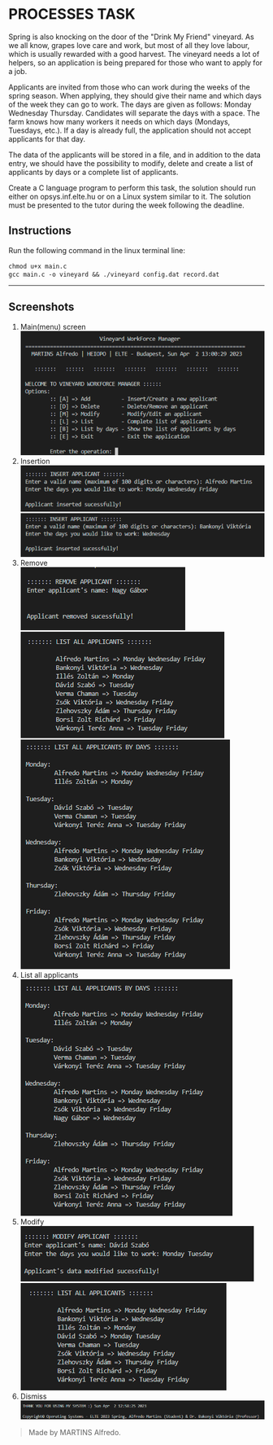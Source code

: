 # PROCESSES TASK

Spring is also knocking on the door of the "Drink My Friend" vineyard. As we all know, grapes love care and work, but most of all they love labour, which is usually rewarded with a good harvest. The vineyard needs a lot of helpers, so an application is being prepared for those who want to apply for a job.

Applicants are invited from those who can work during the weeks of the spring season. When applying, they should give their name and which days of the week they can go to work. The days are given as follows: Monday Wednesday Thursday. Candidates will separate the days with a space. The farm knows how many workers it needs on which days (Mondays, Tuesdays, etc.). If a day is already full, the application should not accept applicants for that day.

The data of the applicants will be stored in a file, and in addition to the data entry, we should have the possibility to modify, delete and create a list of applicants by days or a complete list of applicants.

Create a C language program to perform this task, the solution should run either on opsys.inf.elte.hu or on a Linux system similar to it. The solution must be presented to the tutor during the week following the deadline.

## Instructions
Run the following command in the linux terminal line:

```
chmod u+x main.c
gcc main.c -o vineyard && ./vineyard config.dat record.dat

```

___
## Screenshots

1. Main(menu) screen
    <br>
    ![Main screen](screenshots/menu_screen.png)
    <br>
2. Insertion
    <br>
    ![Insertion of an applicant](screenshots/insert_first_applicant_alfredo_martins.png)
    <br>
    ![Insertion of another applicant](screenshots/insert_second_applicant_viktoria_bakonyi.png)
    <br>
3. Remove
    <br>
    ![Remove an applicant](screenshots/remove_nagy_gabor.png)
    <br>
    ![List applicants after remove Nagy Gábor](screenshots/list_after_remove_nagy_gabor.png)
    <br>
    ![List applicants by days after remove Nagy Gábor](screenshots/list_applicants_by_day_after_remove_nagy_gabor.png)
    <br>
4. List all applicants
    <br>
    ![List all the applicants](screenshots/list_all_apllicants.png)
    <br>
5. Modify
   <br>
    ![Modify an applicant](screenshots/modify_david_szabo.png)
   <br>
    ![List applicants after modify](screenshots/all_applicants_after_modify_szabo_david.png)
   <br>
6. Dismiss
    <br>
    ![Goodbye message](screenshots/dismiss_exit_the_program.png)
    <br>

> Made by MARTINS Alfredo.
